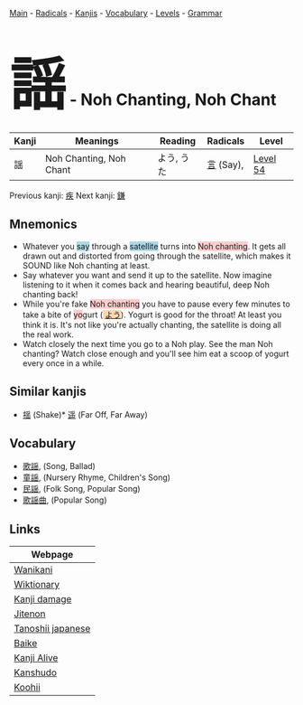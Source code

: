 <style> bigfont {font-size: 100px}</style>
[Main](../index.md) -
[Radicals](../radicals.md) -
[Kanjis](../kanjis.md) -
[Vocabulary](../vocabulary.md) -
[Levels](../levels.md) -
[Grammar](../grammar.md)
# <bigfont> 謡</bigfont> - Noh Chanting, Noh Chant 

| Kanji | Meanings | Reading | Radicals | Level |
| --- | --- | --- | --- | --- |
| 謡 | Noh Chanting, Noh Chant | よう, うた | [言](../radicals/言.md) (Say),  | [Level 54](../levels/wk_level54.md) |

Previous kanji: [疾](疾.md) Next kanji: [鎌](鎌.md) 

## Mnemonics
 * Whatever you <span style="background-color:#ADD8E6"> say</span> through a <span style="background-color:#ADD8E6"> satellite</span> turns into <span style="background-color:#ffcccb"> Noh chanting</span>. It gets all drawn out and distorted from going through the satellite, which makes it SOUND like Noh chanting at least.
* Say whatever you want and send it up to the satellite. Now imagine listening to it when it comes back and hearing beautiful, deep Noh chanting back!
* While you're fake <span style="background-color:#ffcccb"> Noh chanting</span> you have to pause every few minutes to take a bite of <span style="background-color:#ffcccb"> yo</span>gurt (<span style="background-color:#fed8b1"> [よう](https://jisho.org/search/よう)</span>). Yogurt is good for the throat! At least you think it is. It's not like you're actually chanting, the satellite is doing all the real work.
* Watch closely the next time you go to a Noh play. See the man Noh chanting? Watch close enough and you'll see him eat a scoop of yogurt every once in a while.


## Similar kanjis
 * [揺](揺.md) (Shake)* [遥](遥.md) (Far Off, Far Away)


## Vocabulary
 * [歌謡](../vocabulary/謡.md), (Song, Ballad)
* [童謡](../vocabulary/謡.md), (Nursery Rhyme, Children's Song)
* [民謡](../vocabulary/謡.md), (Folk Song, Popular Song)
* [歌謡曲](../vocabulary/謡.md), (Popular Song)



## Links 

| Webpage |
| --- |
| [Wanikani          ](https://www.wanikani.com/kanji/謡) |
| [Wiktionary        ](https://en.wiktionary.org/wiki/謡) |
| [Kanji damage      ](http://www.kanjidamage.com/kanji/search?utf8=✓&q=謡) |
| [Jitenon           ](https://jitenon.com/kanji/謡) |
| [Tanoshii japanese ](https://www.tanoshiijapanese.com/dictionary/kanji.cfm?k=謡) |
| [Baike             ](https://baike.baidu.com/item/謡) |
| [Kanji Alive       ](https://app.kanjialive.com/謡) |
| [Kanshudo          ](https://www.kanshudo.com/searchmn?q=謡) |
| [Koohii            ](https://kanji.koohii.com/study/kanji/謡) |
